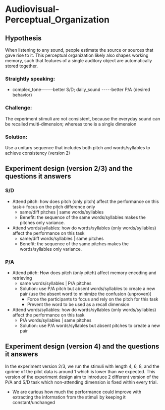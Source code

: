 # Audiovisual-Perceptual_Organization

## Hypothesis
When listening to any sound, people estimate the source or sources that gave rise to it. This perceptual organization likely also shapes working memory, such that features of a single auditory object are automatically stored together. 

### Straightly speaking: 
- complex_tone------better S/D;  daily_sound -----better P/A (desired behavior)

### Challenge: 
The experiment stimuli are not consistent, because the everyday sound can be recalled multi-dimension; whereas tone is a single dimension

### Solution: 
Use a unitary sequence that includes both pitch and words/syllables to achieve consistency (version 2)

## Experiment design (version 2/3) and the questions it answers 

### S/D 
- Attend pitch: how does pitch (only pitch) affect the performance on this task-> focus on the pitch difference only
    - same/diff pitches | same words/syllables
    - Benefit: the sequence of the same words/syllables makes the pitches only variance.
- Attend words/syllables: how do words/syllables (only words/syllables) affect the performance on this task
    - same/diff words/syllables | same pitches
    - Benefit: the sequence of the same pitches makes the words/syllables only variance.

### P/A
- Attend pitch: How does pitch (only pitch) affect memory encoding and retrieving 
    - same words/syllables | P/A pitches
    - Solution: use P/A pitch but absent words/syllables to create a new pair (use the absent word to minimize the confusion (unproven))
        - Force the participants to focus and rely on the pitch for this task
        - Prevent the word to be used as a recall dimension
- Attend words/syllables: how do words/syllables (only words/syllables) affect the performance on this task
    - P/A words/syllables | same pitches
    - Solution: use P/A words/syllables but absent pitches to create a new pair 

## Experiment design (version 4) and the questions it answers 
In the experiment version 2/3, we run the stimuli with length 4, 6, 8, and the qprime of the pilot data is around 1 which is lower than we expected. This version of the experiment design aim to introduce 2 different version of the P/A and S/D task which non-attending dimension is fixed within every trial. 
- We are curious how much the performance could improve with extracting the information from the stimuli by keeping it constant/unchanged
